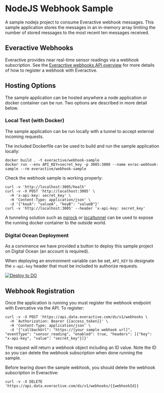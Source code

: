 # NodeJS Webhook Sample

A sample nodejs project to consume Everactive webhook messages. This sample application stores the messages in an in-memory array limiting the number of stored messages to the most recent ten messages received.

## Everactive Webhooks

Everactive provides near real-time sensor readings via a webhook subscription. See the [Everacrtive webhooks API overview](https://everactive-ds-docs.readme.io/reference/webhooks-overview) for more details of how to register a webhook with Everactive.

## Hosting Options

The sample application can be hosted anywhere a node application or docker container can be run. Two options are described in more detail below.

### Local Test (with Docker)

The sample application can be run locally with a tunnel to accept external incoming requests.

The included Dockerfile can be used to build and run the sample application locally:

```
docker build . -t everactive/webhook-sample
docker run --env API_KEY=secret_key -p 3005:3000 --name evrac-webhook-sample --rm everactive/webhook-sample
```

Check the webhook sample is working properly:

```
curl -v 'http://localhost:3005/healh'
curl -v -X POST 'http://localhost:3005' \
  -H 'x-api-key: secret_key' \
  -H 'Content-Type: application/json' \
  -d '{"keyA": "valueA", "keyB": "valueB"}'
curl -v 'http://localhost:3005' --header 'x-api-key: secret_key'
```

A tunneling solution such as [ngrock](https://ngrock.com) or [localtunnel](https://github.com/localtunnel/localtunnel) can be used to expose the running docker container to the outside world.

### Digital Ocean Deployment

As a convinence we have provided a button to deploy this sample project on Digital Ocean (an account is required).

When deploying an environment variable can be set, `API_KEY` to designate the `x-api-key` header that must be included to authorize requests.

[![Deploy to DO](https://www.deploytodo.com/do-btn-blue.svg)](https://cloud.digitalocean.com/apps/new?repo=https://github.com/everactive/nodejs-webhook-sample.git/tree/main)

## Webhook Registration

Once the application is running you must register the webhook endpoint with Evercative via the API. To register:

```
curl -v -X POST 'https://api.data.everactive.com/ds/v1/webhooks \
  -H `Authorization: Bearer {{access_token}}' \
  -H 'Content-Type: application/json' \
  -d '{"callbackUrl": "https://[your sample webhook url]", "eventType": "sensor_reading", "enabled": true, "headers": [{"key": "x-api-key", "value": "secret_key"}]}'
```

The request will return a webhook object including an ID value. Note the ID so you can delete the webhook subscription when done running the sample.

Before tearing down the sample webhook, you should delete the webhook subscription in Everactive:

```
curl -v -X DELETE 'https://api.data.everactive.com/ds/v1/webhooks/{{webhookId}}
```

